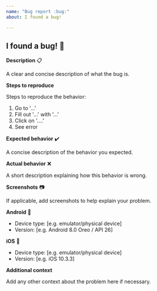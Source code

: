 ```yaml
---
name: "Bug report :bug:"
about: I found a bug!

---
```


## I found a bug! :bug:

**Description** :clipboard:

A clear and concise description of what the bug is.

**Steps to reproduce**

Steps to reproduce the behavior:

1.  Go to '...'
2.  Fill out '...' with '...'
3.  Click on '....'
4.  See error

**Expected behavior** :heavy_check_mark:

A concise description of the behavior you expected.

**Actual behavior** :x:

A short description explaining how this behavior is wrong.

**Screenshots** :camera:

If applicable, add screenshots to help explain your problem.

**Android** :iphone:

- Device type: [e.g. emulator/physical device]
- Version: [e.g. Android 8.0 Oreo / API 26]

**iOS** :iphone:

- Device type: [e.g. emulator/physical device]
- Version: [e.g. iOS 10.3.3]

**Additional context**

Add any other context about the problem here if necessary.
